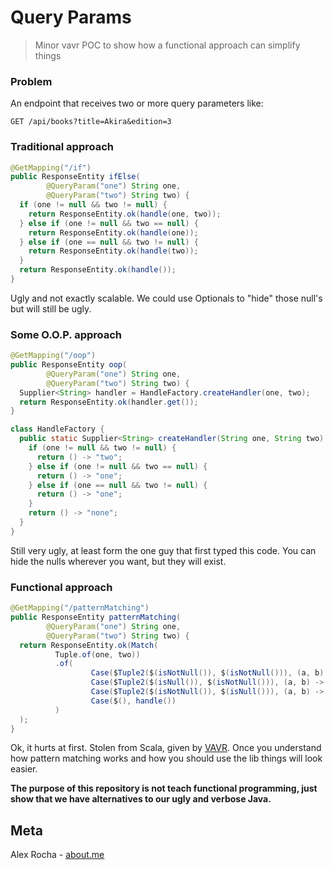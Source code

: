 # Query Params

> Minor vavr POC to show how a functional approach can simplify things

### Problem

An endpoint that receives two or more query parameters like:

```
GET /api/books?title=Akira&edition=3
```

### Traditional approach

```java
@GetMapping("/if")
public ResponseEntity ifElse(
        @QueryParam("one") String one,
        @QueryParam("two") String two) {
  if (one != null && two != null) {
    return ResponseEntity.ok(handle(one, two));
  } else if (one != null && two == null) {
    return ResponseEntity.ok(handle(one));
  } else if (one == null && two != null) {
    return ResponseEntity.ok(handle(two));
  }
  return ResponseEntity.ok(handle());
}
```

Ugly and not exactly scalable. We could use Optionals to "hide" those null's but will still be ugly.

### Some O.O.P. approach

```java
@GetMapping("/oop")
public ResponseEntity oop(
        @QueryParam("one") String one,
        @QueryParam("two") String two) {
  Supplier<String> handler = HandleFactory.createHandler(one, two);
  return ResponseEntity.ok(handler.get());
}

class HandleFactory {
  public static Supplier<String> createHandler(String one, String two) {
    if (one != null && two != null) {
      return () -> "two";
    } else if (one != null && two == null) {
      return () -> "one";
    } else if (one == null && two != null) {
      return () -> "one";
    }
    return () -> "none";
  }
}
```

Still very ugly, at least form the one guy that first typed this code. You can hide the nulls wherever you want, but they will exist.

### Functional approach

```java
@GetMapping("/patternMatching")
public ResponseEntity patternMatching(
        @QueryParam("one") String one,
        @QueryParam("two") String two) {
  return ResponseEntity.ok(Match(
          Tuple.of(one, two))
          .of(
                  Case($Tuple2($(isNotNull()), $(isNotNull())), (a, b) -> handle(a, b)),
                  Case($Tuple2($(isNull()), $(isNotNull())), (a, b) -> handle(b)),
                  Case($Tuple2($(isNotNull()), $(isNull())), (a, b) -> handle(a)),
                  Case($(), handle())
          )
  );
}
```

Ok, it hurts at first. Stolen from Scala, given by [VAVR](http://www.vavr.io/). Once you understand how pattern matching works and how you should use the lib things will look easier.



**The purpose of this repository is not teach functional programming, just show that we have alternatives to our ugly and verbose Java.**

## Meta

Alex Rocha - [about.me](http://about.me/alex.rochas)

